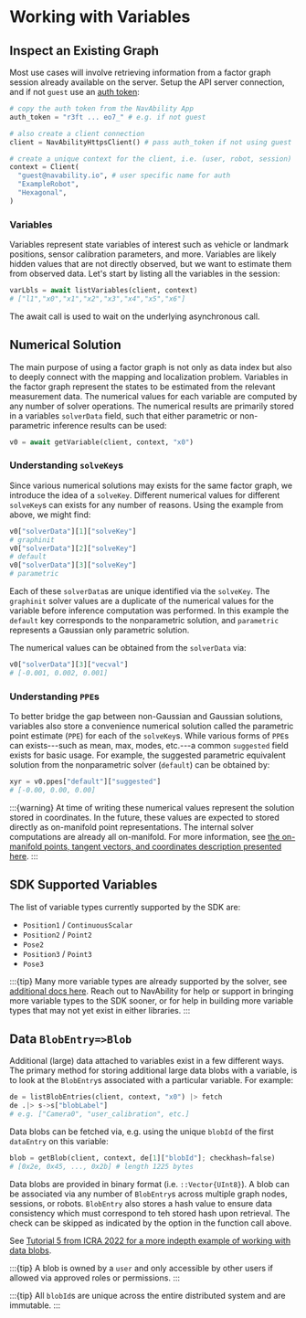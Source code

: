 # Working with Variables

## Inspect an Existing Graph

Most use cases will involve retrieving information from a factor graph session already available on the server.  Setup the API server connection, and if not `guest` use an [auth token][nva-app-auth]:
```python
# copy the auth token from the NavAbility App
auth_token = "r3ft ... eo7_" # e.g. if not guest

# also create a client connection
client = NavAbilityHttpsClient() # pass auth_token if not using guest

# create a unique context for the client, i.e. (user, robot, session)
context = Client(
  "guest@navability.io", # user specific name for auth
  "ExampleRobot",
  "Hexagonal",
)
```

<!-- ```@docs
NavAbilityHttpsClient
Client
``` -->

### Variables

Variables represent state variables of interest such as vehicle or landmark positions, sensor calibration parameters, and more. Variables are likely hidden values that are not directly observed, but we want to estimate them from observed data.  Let's start by listing all the variables in the session:
```python
varLbls = await listVariables(client, context)
# ["l1","x0","x1","x2","x3","x4","x5","x6"]
```

The await call is used to wait on the underlying asynchronous call.

<!-- ```{eval-rst}
.. autofunction:: navability.services.listVariables
``` -->
<!-- ```{eval-rst}
.. autoclass:: myst_parser.mocking.MockRSTParser
    :show-inheritance:
    :members: parse
``` -->


## Numerical Solution

The main purpose of using a factor graph is not only as data index but also to deeply connect with the mapping and localization problem.  Variables in the factor graph represent the states to be estimated from the relevant measurement data.  The numerical values for each variable are computed by any number of solver operations.  The numerical results are primarily stored in a variables `solverData` field, such that either parametric or non-parametric inference results can be used:
```python
v0 = await getVariable(client, context, "x0")
```

<!-- ```@docs
getVariable
``` -->

### Understanding `solveKey`s

Since various numerical solutions may exists for the same factor graph, we introduce the idea of a `solveKey`.  Different numerical values for different `solveKey`s can exists for any number of reasons.  Using the example from above, we might find:
```python
v0["solverData"][1]["solveKey"]
# graphinit
v0["solverData"][2]["solveKey"]
# default
v0["solverData"][3]["solveKey"]
# parametric
```

Each of these `solverData`s are unique identified via the `solveKey`.  The `graphinit` solver values are a duplicate of the numerical values for the variable before inference computation was performed.  In this example the `default` key corresponds to the nonparametric solution, and `parametric` represents a Gaussian only parametric solution.

The numerical values can be obtained from the `solverData` via:
```python
v0["solverData"][3]["vecval"]
# [-0.001, 0.002, 0.001]
```

### Understanding `PPE`s

To better bridge the gap between non-Gaussian and Gaussian solutions, variables also store a convenience numerical solution called the parametric point estimate (`PPE`) for each of the `solveKey`s.  While various forms of `PPE`s can exists---such as mean, max, modes, etc.---a common `suggested` field exists for basic usage.  For example, the suggested parametric equivalent solution from the nonparametric solver (`default`) can be obtained by:
```python
xyr = v0.ppes["default"]["suggested"]
# [-0.00, 0.00, 0.00]
```

:::{warning} 
At time of writing these numerical values represent the solution stored in coordinates.  In the future, these values are expected to stored directly as on-manifold point representations.  The internal solver computations are already all on-manifold.  For more information, see [the on-manifold points, tangent vectors, and coordinates description presented here][cjl-docs-mani].
:::

## SDK Supported Variables

The list of variable types currently supported by the SDK are:
- `Position1` / `ContinuousScalar`
- `Position2` / `Point2`
- `Pose2`
- `Position3` / `Point3`
- `Pose3`

:::{tip}
Many more variable types are already supported by the solver, see [additional docs here](https://juliarobotics.org/Caesar.jl/latest/concepts/available_varfacs/).  Reach out to NavAbility for help or support in bringing more variable types to the SDK sooner, or for help in building more variable types that may not yet exist in either libraries.
:::

## Data `BlobEntry=>Blob`

Additional (large) data attached to variables exist in a few different ways.  The primary method for storing additional large data blobs with a variable, is to look at the `BlobEntry`s associated with a particular variable.  For example:
```python
de = listBlobEntries(client, context, "x0") |> fetch
de .|> s->s["blobLabel"]
# e.g. ["Camera0", "user_calibration", etc.]
```

Data blobs can be fetched via, e.g. using the unique `blobId` of the first `dataEntry` on this variable:
```python
blob = getBlob(client, context, de[1]["blobId"]; checkhash=false)
# [0x2e, 0x45, ..., 0x2b] # length 1225 bytes
```

Data blobs are provided in binary format (i.e. `::Vector{UInt8}`).  A blob can be associated via any number of `BlobEntry`s across multiple graph nodes, sessions, or robots.  `BlobEntry` also stores a hash value to ensure data consistency which must correspond to teh stored hash upon retrieval.  The check can be skipped as indicated by the option in the function call above.

See [Tutorial 5 from ICRA 2022 for a more indepth example of working with data blobs](https://app.navability.io/get-started/tutorials/icra-5-marineexample).

:::{tip}
A blob is owned by a `user` and only accessible by other users if allowed via approved roles or permissions.
:::

:::{tip}
All `blobId`s are unique across the entire distributed system and are immutable.
:::

<!-- ```@docs
listBlobEntries
getBlob
``` -->

[nva-app-auth]: https://app.navability.io/edge/connect
[cjl-docs-mani]: https://juliarobotics.org/Caesar.jl/latest/concepts/using_manifolds/
